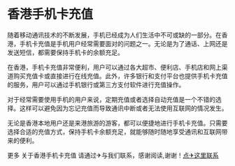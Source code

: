 # 香港手机卡充值

随着移动通讯技术的不断发展，手机已经成为人们生活中不可或缺的一部分。在香港，手机卡充值是手机用户经常需要面对的问题之一。无论是为了通话、上网还是发送短信，都需要保持手机卡的余额充足。

在香港，手机卡充值非常便利，用户可以通过各大超市、便利店、手机店和网上渠道购买充值卡或直接进行在线充值。此外，许多银行和支付平台也提供手机卡充值的服务，用户可以通过手机银行或第三方支付软件进行充值操作。

对于经常需要使用手机的用户来说，定期充值或者选择自动充值是一个不错的选择。这样可以避免因为忘记充值而导致通讯中断或者无法使用互联网的情况发生。

无论是香港本地用户还是来港旅游的游客，都可以便捷地进行手机卡充值。只需要选择合适的充值方式，保持手机卡余额充足，就能够随时随地享受通讯和互联网带来的便利。

更多 关于香港手机卡充值 请通过✈与我们联系，感谢阅读,谢谢！[点✈这里联系](https://jiema.k02.cc)